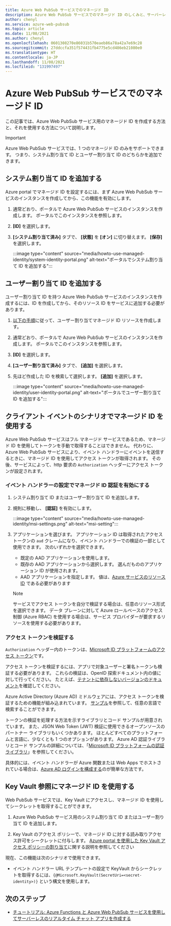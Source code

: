 ```yaml
---
title: Azure Web PubSub サービスでのマネージド ID
description: Azure Web PubSub サービスでのマネージド ID のしくみと、サーバーレス シナリオでマネージド ID を使用する方法について説明します。
author: chenyl
ms.service: azure-web-pubsub
ms.topic: article
ms.date: 11/08/2021
ms.author: chenyl
ms.openlocfilehash: 0601308270e86031b570eaeb86a78a42a7e69c28
ms.sourcegitcommit: 27ddccfa351f574431fb4775e5cd486eb21080e0
ms.translationtype: HT
ms.contentlocale: ja-JP
ms.lasthandoff: 11/08/2021
ms.locfileid: "131997497"
---
```

# <a name="managed-identities-for-azure-web-pubsub-service"></a>Azure Web PubSub サービスでのマネージド ID

この記事では、Azure Web PubSub サービス用のマネージド ID を作成する方法と、それを使用する方法について説明します。

> [!Important] 
> Azure Web PubSub サービスでは、1 つのマネージド ID のみをサポートできます。 つまり、システム割り当て ID とユーザー割り当て ID のどちらかを追加できます。 

## <a name="add-a-system-assigned-identity"></a>システム割り当て ID を追加する

Azure portal でマネージド ID を設定するには、まず Azure Web PubSub サービスのインスタンスを作成してから、この機能を有効にします。

1. 通常どおり、ポータルで Azure Web PubSub サービスのインスタンスを作成します。 ポータルでこのインスタンスを参照します。

2. **[ID]** を選択します。

4. **[システム割り当て済み]** タブで、 **[状態]** を **[オン]** に切り替えます。 **[保存]** を選択します。

    :::image type="content" source="media/howto-use-managed-identity/system-identity-portal.png" alt-text="ポータルでシステム割り当て ID を追加する":::

## <a name="add-a-user-assigned-identity"></a>ユーザー割り当て ID を追加する

ユーザー割り当て ID を持つ Azure Web PubSub サービスのインスタンスを作成するには、ID を作成してから、そのリソース ID をサービスに追加する必要があります。

1. [以下の手順](../active-directory/managed-identities-azure-resources/how-to-manage-ua-identity-portal.md#create-a-user-assigned-managed-identity)に従って、ユーザー割り当てマネージド ID リソースを作成します。

2. 通常どおり、ポータルで Azure Web PubSub サービスのインスタンスを作成します。 ポータルでこのインスタンスを参照します。

3. **[ID]** を選択します。

4. **[ユーザー割り当て済み]** タブで、 **[追加]** を選択します。

5. 先ほど作成した ID を検索して選択します。 **[追加]** を選択します。

    :::image type="content" source="media/howto-use-managed-identity/user-identity-portal.png" alt-text="ポータルでユーザー割り当て ID を追加する":::

## <a name="use-a-managed-identity-in-client-events-scenarios"></a>クライアント イベントのシナリオでマネージド ID を使用する

Azure Web PubSub サービスはフル マネージド サービスであるため、マネージド ID を使用してトークンを手動で取得することはできません。 代わりに、Azure Web PubSub サービスにより、イベント ハンドラーにイベントを送信するときに、マネージド ID を使用してアクセス トークンが取得されます。 その後、サービスによって、http 要求の `Authorization` ヘッダーにアクセス トークンが設定されます。

### <a name="enable-managed-identity-authentication-in-event-handler-settings"></a>イベント ハンドラーの設定でマネージド ID 認証を有効にする

1. システム割り当て ID またはユーザー割り当て ID を追加します。

2. 規則に移動し、 **[認証]** を有効にします。

    :::image type="content" source="media/howto-use-managed-identity/msi-settings.png" alt-text="msi-setting":::

3. アプリケーションを選びます。 アプリケーション ID は取得されたアクセス トークンの `aud` クレームになり、イベント ハンドラーでの検証の一部として使用できます。 次のいずれかを選択できます。
    - 既定の AAD アプリケーションを使用します。
    - 既存の AAD アプリケーションから選択します。 選んだもののアプリケーション ID が使用されます。
    - AAD アプリケーションを指定します。 値は、[Azure サービスのリソース ID](../active-directory/managed-identities-azure-resources/services-support-managed-identities.md#azure-services-that-support-azure-ad-authentication) である必要があります

    > [!NOTE]
    > サービスでアクセス トークンを自分で検証する場合は、任意のリソース形式を選択できます。 データ プレーンに対して Azure ロールベースのアクセス制御 (Azure RBAC) を使用する場合は、サービス プロバイダーが要求するリソースを使用する必要があります。

### <a name="validate-access-tokens"></a>アクセス トークンを検証する

`Authorization` ヘッダー内のトークンは、[Microsoft ID プラットフォームのアクセス トークン](../active-directory/develop/access-tokens.md#validating-tokens)です。

アクセス トークンを検証するには、アプリで対象ユーザーと署名トークンも検証する必要があります。 これらの検証は、OpenID 探索ドキュメント内の値に対して行ってください。 たとえば、[テナントに依存しないバージョンのドキュメント](https://login.microsoftonline.com/common/.well-known/openid-configuration)を確認してください。

Azure Active Directory (Azure AD) ミドルウェアには、アクセス トークンを検証するための機能が組み込まれています。 [サンプル](../active-directory/develop/sample-v2-code.md)を参照して、任意の言語で検索することができます。

トークンの検証を処理する方法を示すライブラリとコード サンプルが用意されています。 また、JSON Web Token (JWT) 検証に使用できるオープンソースのパートナー ライブラリもいくつかあります。 ほとんどすべてのプラットフォームと言語に、少なくとも 1 つのオプションがあります。 Azure AD 認証ライブラリとコード サンプルの詳細については、「[Microsoft ID プラットフォームの認証ライブラリ](../active-directory/develop/reference-v2-libraries.md)」を参照してください。

具体的には、イベント ハンドラーが Azure 関数または Web Apps でホストされている場合は、[Azure AD ログインを構成する](../app-service/configure-authentication-provider-aad.md)のが簡単な方法です。

## <a name="use-a-managed-identity-for-key-vault-reference"></a>Key Vault 参照にマネージド ID を使用する

Web PubSub サービスでは、Key Vault にアクセスし、マネージド ID を使用してシークレットを取得することができます。

1. Azure Web PubSub サービス用のシステム割り当て ID またはユーザー割り当て ID を追加します。

2. Key Vault のアクセス ポリシーで、マネージド ID に対する読み取りアクセス許可をシークレットに付与します。 [Azure portal を使用した Key Vault アクセス ポリシーの割り当て](../key-vault/general/assign-access-policy-portal.md)に関する説明を参照してください

現在、この機能は次のシナリオで使用できます。

- イベント ハンドラー URL テンプレートの設定で KeyVault からシークレットを取得するには、`{@Microsoft.KeyVault(SecretUri=<secret-identity>)}` という構文を使用します。

## <a name="next-steps"></a>次のステップ

- [チュートリアル: Azure Functions と Azure Web PubSub サービスを使用してサーバーレスのリアルタイム チャット アプリを作成する](quickstart-serverless.md)
